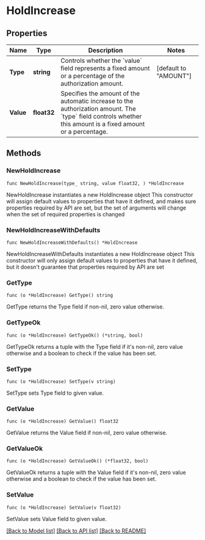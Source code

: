 # HoldIncrease

## Properties

Name | Type | Description | Notes
------------ | ------------- | ------------- | -------------
**Type** | **string** | Controls whether the &#x60;value&#x60; field represents a fixed amount or a percentage of the authorization amount. | [default to "AMOUNT"]
**Value** | **float32** | Specifies the amount of the automatic increase to the authorization amount.  The &#x60;type&#x60; field controls whether this amount is a fixed amount or a percentage. | 

## Methods

### NewHoldIncrease

`func NewHoldIncrease(type_ string, value float32, ) *HoldIncrease`

NewHoldIncrease instantiates a new HoldIncrease object
This constructor will assign default values to properties that have it defined,
and makes sure properties required by API are set, but the set of arguments
will change when the set of required properties is changed

### NewHoldIncreaseWithDefaults

`func NewHoldIncreaseWithDefaults() *HoldIncrease`

NewHoldIncreaseWithDefaults instantiates a new HoldIncrease object
This constructor will only assign default values to properties that have it defined,
but it doesn't guarantee that properties required by API are set

### GetType

`func (o *HoldIncrease) GetType() string`

GetType returns the Type field if non-nil, zero value otherwise.

### GetTypeOk

`func (o *HoldIncrease) GetTypeOk() (*string, bool)`

GetTypeOk returns a tuple with the Type field if it's non-nil, zero value otherwise
and a boolean to check if the value has been set.

### SetType

`func (o *HoldIncrease) SetType(v string)`

SetType sets Type field to given value.


### GetValue

`func (o *HoldIncrease) GetValue() float32`

GetValue returns the Value field if non-nil, zero value otherwise.

### GetValueOk

`func (o *HoldIncrease) GetValueOk() (*float32, bool)`

GetValueOk returns a tuple with the Value field if it's non-nil, zero value otherwise
and a boolean to check if the value has been set.

### SetValue

`func (o *HoldIncrease) SetValue(v float32)`

SetValue sets Value field to given value.



[[Back to Model list]](../README.md#documentation-for-models) [[Back to API list]](../README.md#documentation-for-api-endpoints) [[Back to README]](../README.md)


